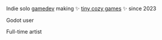 Indie solo [gamedev](https://mellowminx.com) making ✨ [tiny cozy games](https://mellowminx.itch.io) ✨ since 2023

Godot user

Full-time artist

<!---
mellowminx/mellowminx is a ✨ special ✨ repository because its `README.md` (this file) appears on your GitHub profile.
You can click the Preview link to take a look at your changes.
--->
